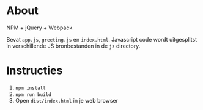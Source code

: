 About
=====
NPM + jQuery + Webpack

Bevat `app.js`, `greeting.js` en `index.html`. Javascript code wordt uitgesplitst in verschillende JS bronbestanden in de `js` directory.

Instructies
===========
1. `npm install`
2. `npm run build`
3. Open `dist/index.html` in je web browser
